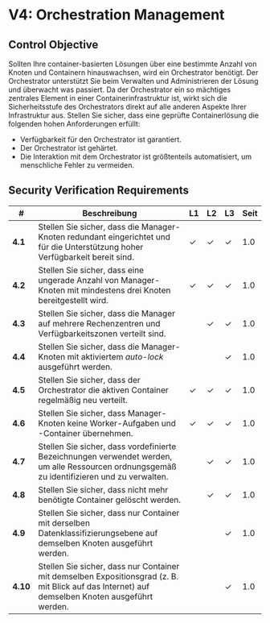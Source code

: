 # V4: Orchestration Management

## Control Objective

Sollten Ihre container-basierten Lösungen über eine bestimmte Anzahl von Knoten und Containern hinauswachsen, wird ein Orchestrator benötigt. Der Orchestrator unterstützt Sie beim Verwalten und Administrieren der Lösung und überwacht was passiert. Da der Orchestrator ein so mächtiges zentrales Element in einer Containerinfrastruktur ist, wirkt sich die Sicherheitsstufe des Orchestrators direkt auf alle anderen Aspekte Ihrer Infrastruktur aus.
Stellen Sie sicher, dass eine geprüfte Containerlösung die folgenden hohen Anforderungen erfüllt:

* Verfügbarkeit für den Orchestrator ist garantiert.
* Der Orchestrator ist gehärtet.
* Die Interaktion mit dem Orchestrator ist größtenteils automatisiert, um menschliche Fehler zu vermeiden.

## Security Verification Requirements

| # | Beschreibung | L1 | L2 | L3 | Seit |
| --- | --- | --- | --- | -- | -- |
| **4.1** | Stellen Sie sicher, dass die Manager-Knoten redundant eingerichtet und für die Unterstützung hoher Verfügbarkeit bereit sind. | ✓ | ✓ | ✓ | 1.0 |
| **4.2** | Stellen Sie sicher, dass eine ungerade Anzahl von Manager-Knoten mit mindestens drei Knoten bereitgestellt wird. | ✓ | ✓ | ✓ | 1.0 |
| **4.3** | Stellen Sie sicher, dass die Manager auf mehrere Rechenzentren und Verfügbarkeitszonen verteilt sind. |  | ✓ | ✓ | 1.0 |
| **4.4** | Stellen Sie sicher, dass die Manager-Knoten mit aktiviertem _auto-lock_ ausgeführt werden. |  |  | ✓ | 1.0 |
| **4.5** | Stellen Sie sicher, dass der Orchestrator die aktiven Container regelmäßig neu verteilt. | ✓ | ✓ | ✓ | 1.0 |
| **4.6** | Stellen Sie sicher, dass Manager-Knoten keine Worker-Aufgaben und -Container übernehmen. | ✓ | ✓ | ✓ | 1.0 |
| **4.7** | Stellen Sie sicher, dass vordefinierte Bezeichnungen verwendet werden, um alle Ressourcen ordnungsgemäß zu identifizieren und zu verwalten. | | ✓ | ✓ | 1.0 |
| **4.8** | Stellen Sie sicher, dass nicht mehr benötigte Container gelöscht werden. | | ✓ | ✓ | 1.0 |
| **4.9** | Stellen Sie sicher, dass nur Container mit derselben Datenklassifizierungsebene auf demselben Knoten ausgeführt werden. |  |  | ✓ | 1.0 |
| **4.10** | Stellen Sie sicher, dass nur Container mit demselben Expositionsgrad (z. B. mit Blick auf das Internet) auf demselben Knoten ausgeführt werden. |  |  | ✓ | 1.0 |
